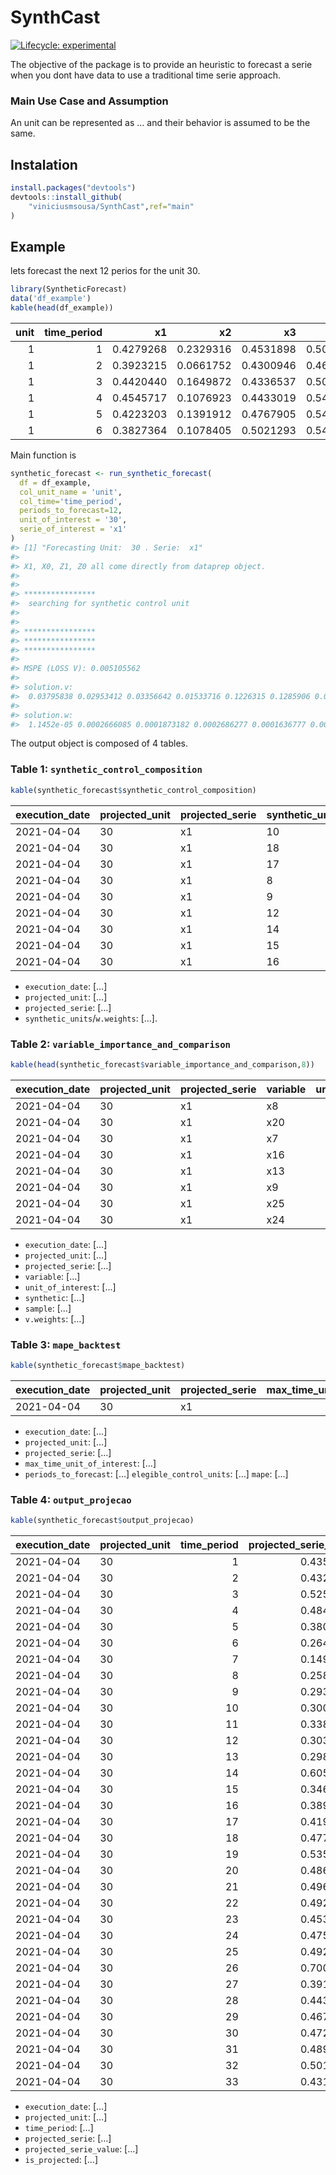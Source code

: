 
<!-- README.md is generated from README.Rmd. Please edit that file -->

# SynthCast

<!-- badges: start -->

[![Lifecycle:
experimental](https://img.shields.io/badge/lifecycle-experimental-orange.svg)](https://lifecycle.r-lib.org/articles/stages.html#experimental)
<!-- badges: end -->

The objective of the package is to provide an heuristic to forecast a
serie when you dont have data to use a traditional time serie approach.

### Main Use Case and Assumption

An unit can be represented as … and their behavior is assumed to be the
same.

## Instalation

``` r
install.packages("devtools") 
devtools::install_github(
    "viniciusmsousa/SynthCast",ref="main"
)
```

## Example

lets forecast the next 12 perios for the unit 30.

``` r
library(SyntheticForecast)
data('df_example')
kable(head(df_example)) 
```

| unit | time\_period |        x1 |        x2 |        x3 |        x4 |        x5 |  x6 |        x7 |        x8 |        x9 |       x10 |       x11 |       x12 |       x13 |       x14 |       x15 |       x16 |       x17 | x18 |       x19 |       x20 |       x21 | x22 |       x23 |       x24 |       x25 | x26 |       x27 |       x28 |
|-----:|-------------:|----------:|----------:|----------:|----------:|----------:|----:|----------:|----------:|----------:|----------:|----------:|----------:|----------:|----------:|----------:|----------:|----------:|----:|----------:|----------:|----------:|----:|----------:|----------:|----------:|----:|----------:|----------:|
|    1 |            1 | 0.4279268 | 0.2329316 | 0.4531898 | 0.5010649 | 0.0140657 | 0.5 | 0.0103704 | 0.0126492 | 0.0061209 | 0.0016722 | 0.0020701 | 0.0229175 | 0.1717596 | 0.0028440 | 0.2961483 | 0.2777202 | 0.0179579 | 0.5 | 0.0186335 | 0.0196256 | 0.0140659 | 0.5 | 0.0191083 | 0.0193874 | 0.0280014 | 0.5 | 0.0062926 | 0.0193874 |
|    1 |            2 | 0.3923215 | 0.0661752 | 0.4300946 | 0.4639223 | 0.1523873 | 0.5 | 0.0167901 | 0.1340623 | 0.0940312 | 0.0016722 | 0.0063536 | 0.0896040 | 0.1362349 | 0.0028440 | 0.2961483 | 0.2352990 | 0.1657939 | 0.5 | 0.1428571 | 0.1479287 | 0.1589145 | 0.5 | 0.1974522 | 0.1750037 | 0.1949374 | 0.5 | 0.0181592 | 0.1750037 |
|    1 |            3 | 0.4420440 | 0.1649872 | 0.4336537 | 0.5034269 | 0.2919640 | 0.5 | 0.0395062 | 0.2602215 | 0.1796289 | 0.0016722 | 0.0137895 | 0.1695727 | 0.1045988 | 0.0028440 | 0.2961483 | 0.2088865 | 0.3180237 | 0.5 | 0.3167702 | 0.2890312 | 0.3442300 | 0.5 | 0.3949045 | 0.3201550 | 0.2198580 | 0.5 | 0.0167533 | 0.3201550 |
|    1 |            4 | 0.4545717 | 0.1076923 | 0.4433019 | 0.5427364 | 0.4315704 | 0.5 | 0.0501235 | 0.3791298 | 0.2685505 | 0.0016722 | 0.0172917 | 0.2420208 | 0.0822586 | 0.0028440 | 0.2961483 | 0.1556901 | 0.4694968 | 0.5 | 0.4223602 | 0.4250857 | 0.5346481 | 0.5 | 0.5859873 | 0.4600435 | 0.2291281 | 0.5 | 0.0072638 | 0.4600435 |
|    1 |            5 | 0.4223203 | 0.1391912 | 0.4767905 | 0.5474351 | 0.5673960 | 0.5 | 0.0501235 | 0.4999604 | 0.3522328 | 0.1638796 | 0.0279551 | 0.3139178 | 0.0689121 | 0.2787148 | 0.0835851 | 0.1119981 | 0.6177005 | 0.5 | 0.6149068 | 0.5627327 | 0.7247700 | 0.5 | 0.7834395 | 0.5979929 | 0.2351954 | 0.5 | 0.0072638 | 0.5979929 |
|    1 |            6 | 0.3827364 | 0.1078405 | 0.5021293 | 0.5456524 | 0.6992290 | 0.5 | 0.0688889 | 0.6161397 | 0.4334900 | 0.3311037 | 0.0335161 | 0.3829171 | 0.0602702 | 0.2787148 | 0.0835851 | 0.0985164 | 0.7600335 | 0.5 | 0.7826087 | 0.6957559 | 0.9102858 | 0.5 | 0.9745223 | 0.7413431 | 0.2458748 | 0.5 | 0.0072638 | 0.7413431 |

Main function is

``` r
synthetic_forecast <- run_synthetic_forecast(
  df = df_example,
  col_unit_name = 'unit',
  col_time='time_period',
  periods_to_forecast=12,
  unit_of_interest = '30',
  serie_of_interest = 'x1'
)
#> [1] "Forecasting Unit:  30 . Serie:  x1"
#> 
#> X1, X0, Z1, Z0 all come directly from dataprep object.
#> 
#> 
#> **************** 
#>  searching for synthetic control unit  
#>  
#> 
#> **************** 
#> **************** 
#> **************** 
#> 
#> MSPE (LOSS V): 0.005105562 
#> 
#> solution.v:
#>  0.03795838 0.02953412 0.03356642 0.01533716 0.1226315 0.1285906 0.05816525 0.02318678 0.01465216 0.01080646 0.06187415 0.0289542 0.01702719 0.08006876 0.009607601 0.01627082 0.1278952 0.02615566 0.01342692 0.0443167 0.04468165 0.01097563 0.0443167 
#> 
#> solution.w:
#>  1.1452e-05 0.0002666085 0.0001873182 0.0002686277 0.0001636777 0.0003347625 0.0004905744 0.000593993 0.0005203546 0.5502766 4.8739e-06 0.0007708197 0.0003844661 0.001002509 0.000803214 0.0009996871 0.1285913 0.3143298
```

The output object is composed of 4 tables.

### Table 1: `synthetic_control_composition`

``` r
kable(synthetic_forecast$synthetic_control_composition)
```

| execution\_date | projected\_unit | projected\_serie | synthetic\_units | w.weights |
|:----------------|:----------------|:-----------------|:-----------------|----------:|
| 2021-04-04      | 30              | x1               | 10               |     0.550 |
| 2021-04-04      | 30              | x1               | 18               |     0.314 |
| 2021-04-04      | 30              | x1               | 17               |     0.129 |
| 2021-04-04      | 30              | x1               | 8                |     0.001 |
| 2021-04-04      | 30              | x1               | 9                |     0.001 |
| 2021-04-04      | 30              | x1               | 12               |     0.001 |
| 2021-04-04      | 30              | x1               | 14               |     0.001 |
| 2021-04-04      | 30              | x1               | 15               |     0.001 |
| 2021-04-04      | 30              | x1               | 16               |     0.001 |

-   `execution_date`: \[…\]
-   `projected_unit`: \[…\]
-   `projected_serie`: \[…\]
-   `synthetic_units`/`w.weights`: \[…\].

### Table 2: `variable_importance_and_comparison`

``` r
kable(head(synthetic_forecast$variable_importance_and_comparison,8))
```

| execution\_date | projected\_unit | projected\_serie | variable | unit\_of\_interest | synthetic | sample | v.weights |
|:----------------|:----------------|:-----------------|:---------|-------------------:|----------:|-------:|----------:|
| 2021-04-04      | 30              | x1               | x8       |              0.474 |     0.550 |  0.567 |     0.129 |
| 2021-04-04      | 30              | x1               | x20      |              0.537 |     0.613 |  0.630 |     0.128 |
| 2021-04-04      | 30              | x1               | x7       |              0.110 |     0.099 |  0.088 |     0.123 |
| 2021-04-04      | 30              | x1               | x16      |              0.289 |     0.192 |  0.168 |     0.080 |
| 2021-04-04      | 30              | x1               | x13      |              0.237 |     0.145 |  0.116 |     0.062 |
| 2021-04-04      | 30              | x1               | x9       |              0.443 |     0.441 |  0.433 |     0.058 |
| 2021-04-04      | 30              | x1               | x25      |              0.517 |     0.370 |  0.317 |     0.045 |
| 2021-04-04      | 30              | x1               | x24      |              0.729 |     0.709 |  0.699 |     0.044 |

-   `execution_date`: \[…\]
-   `projected_unit`: \[…\]
-   `projected_serie`: \[…\]
-   `variable`: \[…\]
-   `unit_of_interest`: \[…\]
-   `synthetic`: \[…\]
-   `sample`: \[…\]
-   `v.weights`: \[…\]

### Table 3: `mape_backtest`

``` r
kable(synthetic_forecast$mape_backtest)
```

| execution\_date | projected\_unit | projected\_serie | max\_time\_unit\_of\_interest | periods\_to\_forecast | elegible\_control\_units | number\_control\_units |     mape |
|:----------------|:----------------|:-----------------|------------------------------:|----------------------:|-------------------------:|-----------------------:|---------:|
| 2021-04-04      | 30              | x1               |                            21 |                    12 |                       17 |                      9 | 13.00928 |

-   `execution_date`: \[…\]
-   `projected_unit`: \[…\]
-   `projected_serie`: \[…\]
-   `max_time_unit_of_interest`: \[…\]
-   `periods_to_forecast`: \[…\] `elegible_control_units`: \[…\] `mape`:
    \[…\]

### Table 4: `output_projecao`

``` r
kable(synthetic_forecast$output_projecao)
```

| execution\_date | projected\_unit | time\_period | projected\_serie\_value | is\_projected | projected\_serie |
|:----------------|:----------------|-------------:|------------------------:|--------------:|:-----------------|
| 2021-04-04      | 30              |            1 |               0.4354680 |             0 | x1               |
| 2021-04-04      | 30              |            2 |               0.4321821 |             0 | x1               |
| 2021-04-04      | 30              |            3 |               0.5256354 |             0 | x1               |
| 2021-04-04      | 30              |            4 |               0.4840789 |             0 | x1               |
| 2021-04-04      | 30              |            5 |               0.3801790 |             0 | x1               |
| 2021-04-04      | 30              |            6 |               0.2640425 |             0 | x1               |
| 2021-04-04      | 30              |            7 |               0.1495329 |             0 | x1               |
| 2021-04-04      | 30              |            8 |               0.2581808 |             0 | x1               |
| 2021-04-04      | 30              |            9 |               0.2937315 |             0 | x1               |
| 2021-04-04      | 30              |           10 |               0.3000216 |             0 | x1               |
| 2021-04-04      | 30              |           11 |               0.3381660 |             0 | x1               |
| 2021-04-04      | 30              |           12 |               0.3035805 |             0 | x1               |
| 2021-04-04      | 30              |           13 |               0.2989308 |             0 | x1               |
| 2021-04-04      | 30              |           14 |               0.6051545 |             0 | x1               |
| 2021-04-04      | 30              |           15 |               0.3462337 |             0 | x1               |
| 2021-04-04      | 30              |           16 |               0.3895760 |             0 | x1               |
| 2021-04-04      | 30              |           17 |               0.4199159 |             0 | x1               |
| 2021-04-04      | 30              |           18 |               0.4777851 |             0 | x1               |
| 2021-04-04      | 30              |           19 |               0.5354843 |             0 | x1               |
| 2021-04-04      | 30              |           20 |               0.4860005 |             0 | x1               |
| 2021-04-04      | 30              |           21 |               0.4963447 |             0 | x1               |
| 2021-04-04      | 30              |           22 |               0.4928737 |             1 | x1               |
| 2021-04-04      | 30              |           23 |               0.4534551 |             1 | x1               |
| 2021-04-04      | 30              |           24 |               0.4750725 |             1 | x1               |
| 2021-04-04      | 30              |           25 |               0.4928884 |             1 | x1               |
| 2021-04-04      | 30              |           26 |               0.7005200 |             1 | x1               |
| 2021-04-04      | 30              |           27 |               0.3911140 |             1 | x1               |
| 2021-04-04      | 30              |           28 |               0.4438282 |             1 | x1               |
| 2021-04-04      | 30              |           29 |               0.4673172 |             1 | x1               |
| 2021-04-04      | 30              |           30 |               0.4722184 |             1 | x1               |
| 2021-04-04      | 30              |           31 |               0.4898868 |             1 | x1               |
| 2021-04-04      | 30              |           32 |               0.5014260 |             1 | x1               |
| 2021-04-04      | 30              |           33 |               0.4313357 |             1 | x1               |

-   `execution_date`: \[…\]
-   `projected_unit`: \[…\]
-   `time_period`: \[…\]
-   `projected_serie`: \[…\]
-   `projected_serie_value`: \[…\]
-   `is_projected`: \[…\]
